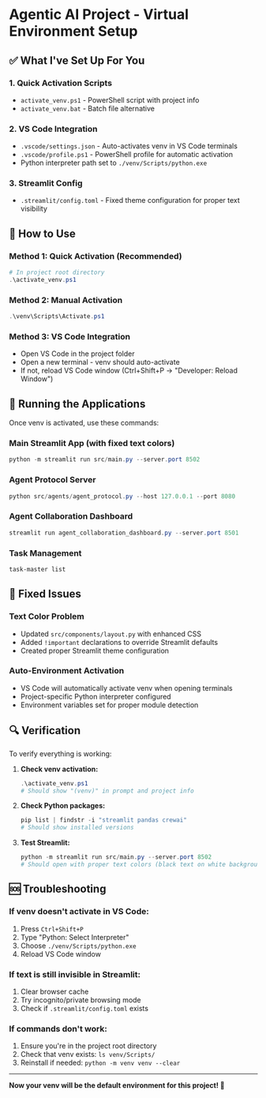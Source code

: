 # Agentic AI Project - Virtual Environment Setup

## ✅ What I've Set Up For You

### 1. **Quick Activation Scripts**
- `activate_venv.ps1` - PowerShell script with project info
- `activate_venv.bat` - Batch file alternative

### 2. **VS Code Integration**
- `.vscode/settings.json` - Auto-activates venv in VS Code terminals
- `.vscode/profile.ps1` - PowerShell profile for automatic activation
- Python interpreter path set to `./venv/Scripts/python.exe`

### 3. **Streamlit Config**
- `.streamlit/config.toml` - Fixed theme configuration for proper text visibility

## 🚀 How to Use

### Method 1: Quick Activation (Recommended)
```powershell
# In project root directory
.\activate_venv.ps1
```

### Method 2: Manual Activation
```powershell
.\venv\Scripts\Activate.ps1
```

### Method 3: VS Code Integration
- Open VS Code in the project folder
- Open a new terminal - venv should auto-activate
- If not, reload VS Code window (Ctrl+Shift+P → "Developer: Reload Window")

## 🔧 Running the Applications

Once venv is activated, use these commands:

### Main Streamlit App (with fixed text colors)
```powershell
python -m streamlit run src/main.py --server.port 8502
```

### Agent Protocol Server
```powershell
python src/agents/agent_protocol.py --host 127.0.0.1 --port 8080
```

### Agent Collaboration Dashboard
```powershell
streamlit run agent_collaboration_dashboard.py --server.port 8501
```

### Task Management
```powershell
task-master list
```

## 🎨 Fixed Issues

### Text Color Problem
- Updated `src/components/layout.py` with enhanced CSS
- Added `!important` declarations to override Streamlit defaults
- Created proper Streamlit theme configuration

### Auto-Environment Activation
- VS Code will automatically activate venv when opening terminals
- Project-specific Python interpreter configured
- Environment variables set for proper module detection

## 🔍 Verification

To verify everything is working:

1. **Check venv activation:**
   ```powershell
   .\activate_venv.ps1
   # Should show "(venv)" in prompt and project info
   ```

2. **Check Python packages:**
   ```powershell
   pip list | findstr -i "streamlit pandas crewai"
   # Should show installed versions
   ```

3. **Test Streamlit:**
   ```powershell
   python -m streamlit run src/main.py --server.port 8502
   # Should open with proper text colors (black text on white background)
   ```

## 🆘 Troubleshooting

### If venv doesn't activate in VS Code:
1. Press `Ctrl+Shift+P`
2. Type "Python: Select Interpreter"
3. Choose `./venv/Scripts/python.exe`
4. Reload VS Code window

### If text is still invisible in Streamlit:
1. Clear browser cache
2. Try incognito/private browsing mode
3. Check if `.streamlit/config.toml` exists

### If commands don't work:
1. Ensure you're in the project root directory
2. Check that venv exists: `ls venv/Scripts/`
3. Reinstall if needed: `python -m venv venv --clear`

---

**Now your venv will be the default environment for this project! 🎉**

